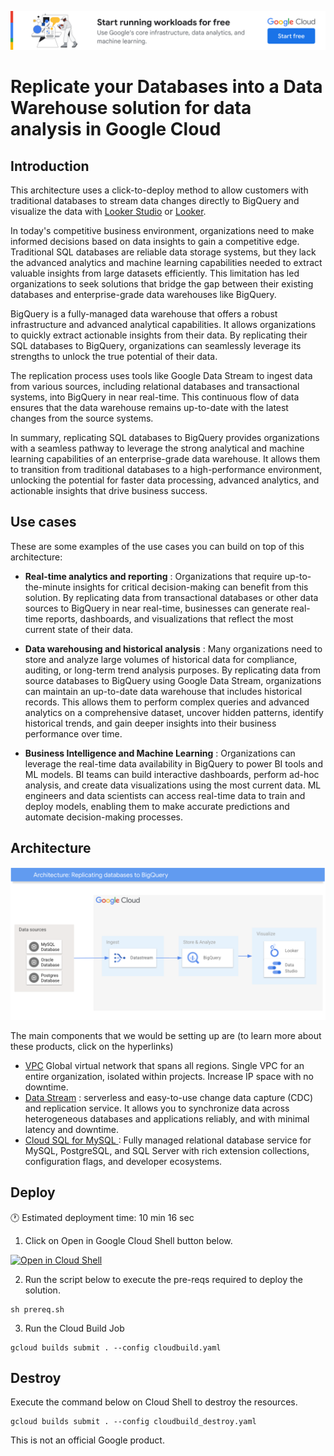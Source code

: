 [![banner](../banner.png)](https://cloud.google.com/?utm_source=github&utm_medium=referral&utm_campaign=GCP&utm_content=packages_repository_banner)

# Replicate your Databases into a Data Warehouse solution for data analysis in Google Cloud

## Introduction

This architecture uses a click-to-deploy method to allow customers with traditional databases to stream data changes directly to BigQuery and visualize the data with [Looker Studio](https://support.google.com/datastudio/answer/6283323?hl=en) or [Looker](https://www.looker.com/).

In today's competitive business environment, organizations need to make informed decisions based on data insights to gain a competitive edge. Traditional SQL databases are reliable data storage systems, but they lack the advanced analytics and machine learning capabilities needed to extract valuable insights from large datasets efficiently. This limitation has led organizations to seek solutions that bridge the gap between their existing databases and enterprise-grade data warehouses like BigQuery.

BigQuery is a fully-managed data warehouse that offers a robust infrastructure and advanced analytical capabilities. It allows organizations to quickly extract actionable insights from their data. By replicating their SQL databases to BigQuery, organizations can seamlessly leverage its strengths to unlock the true potential of their data.

The replication process uses tools like Google Data Stream to ingest data from various sources, including relational databases and transactional systems, into BigQuery in near real-time. This continuous flow of data ensures that the data warehouse remains up-to-date with the latest changes from the source systems.

In summary, replicating SQL databases to BigQuery provides organizations with a seamless pathway to leverage the strong analytical and machine learning capabilities of an enterprise-grade data warehouse. It allows them to transition from traditional databases to a high-performance environment, unlocking the potential for faster data processing, advanced analytics, and actionable insights that drive business success.

## Use cases
These are some examples of the use cases you can build on top of this architecture:

* __Real-time analytics and reporting__ : Organizations that require up-to-the-minute insights for critical decision-making can benefit from this solution. By replicating data from transactional databases or other data sources to BigQuery in near real-time, businesses can generate real-time reports, dashboards, and visualizations that reflect the most current state of their data.

* __Data warehousing and historical analysis__ : Many organizations need to store and analyze large volumes of historical data for compliance, auditing, or long-term trend analysis purposes. By replicating data from source databases to BigQuery using Google Data Stream, organizations can maintain an up-to-date data warehouse that includes historical records. This allows them to perform complex queries and advanced analytics on a comprehensive dataset, uncover hidden patterns, identify historical trends, and gain deeper insights into their business performance over time.

* __Business Intelligence and Machine Learning__ : Organizations can leverage the real-time data availability in BigQuery to power BI tools and ML models. BI teams can build interactive dashboards, perform ad-hoc analysis, and create data visualizations using the most current data. ML engineers and data scientists can access real-time data to train and deploy models, enabling them to make accurate predictions and automate decision-making processes.

## Architecture

<p align="center"><img src="architecture.png"></p>

The main components that we would be setting up are (to learn more about these products, click on the hyperlinks)

* [VPC](https://cloud.google.com/vpc) Global virtual network that spans all regions. Single VPC for an entire organization, isolated within projects. Increase IP space with no downtime.
* [Data Stream](https://cloud.google.com/datastream/docs/overview) : serverless and easy-to-use change data capture (CDC) and replication service. It allows you to synchronize data across heterogeneous databases and applications reliably, and with minimal latency and downtime.
* [Cloud SQL for MySQL ](https://cloud.google.com/sql): Fully managed relational database service for MySQL, PostgreSQL, and SQL Server with rich extension collections, configuration flags, and developer ecosystems.

## Deploy

:clock1: Estimated deployment time: 10 min 16 sec

1. Click on Open in Google Cloud Shell button below.
<a href="https://ssh.cloud.google.com/cloudshell/editor?shellonly=true&cloudshell_git_repo=https://github.com/GoogleCloudPlatform/click-to-deploy-solutions&cloudshell_workspace=replicating-databases-bigquery&cloudshell_open_in_editor=terraform/terraform.tfvars" target="_new">
    <img alt="Open in Cloud Shell" src="https://gstatic.com/cloudssh/images/open-btn.svg">
</a>

2. Run the script below to execute the pre-reqs required to deploy the solution.
```
sh prereq.sh
```

3. Run the Cloud Build Job
```
gcloud builds submit . --config cloudbuild.yaml
```

## Destroy
Execute the command below on Cloud Shell to destroy the resources.
```
gcloud builds submit . --config cloudbuild_destroy.yaml
```

This is not an official Google product.